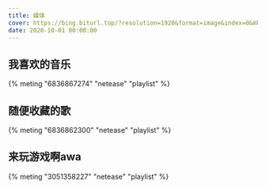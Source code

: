 ```yaml
---
title: 媒体
cover: https://bing.biturl.top/?resolution=1920&format=image&index=0&mkt=zh-CN
date: 2020-10-01 00:00:00
---
```


## 我喜欢的音乐

{% meting "6836867274" "netease" "playlist" %}

## 随便收藏的歌

{% meting "6836862300" "netease" "playlist" %}

## 来玩游戏啊awa

{% meting "3051358227" "netease" "playlist" %}